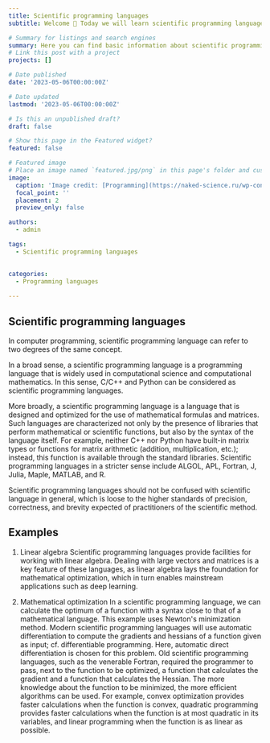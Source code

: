```yaml
---
title: Scientific programming languages
subtitle: Welcome 👋 Today we will learn scientific programming languages.

# Summary for listings and search engines
summary: Here you can find basic information about scientific programming languages.
# Link this post with a project
projects: []

# Date published
date: '2023-05-06T00:00:00Z'

# Date updated
lastmod: '2023-05-06T00:00:00Z'

# Is this an unpublished draft?
draft: false

# Show this page in the Featured widget?
featured: false

# Featured image
# Place an image named `featured.jpg/png` in this page's folder and customize its options here.
image:
  caption: 'Image credit: [Programming](https://naked-science.ru/wp-content/uploads/2016/08/field_image_computer-programming_0.jpeg)'
  focal_point: ''
  placement: 2
  preview_only: false

authors:
  - admin

tags:
  - Scientific programming languages
  

categories:
  - Programming languages
  
---
```



## Scientific programming languages

In computer programming, scientific programming language can refer to two degrees of the same concept.

In a broad sense, a scientific programming language is a programming language that is widely used in computational science and computational mathematics. In this sense, C/C++ and Python can be considered as scientific programming languages.

More broadly, a scientific programming language is a language that is designed and optimized for the use of mathematical formulas and matrices. Such languages ​​are characterized not only by the presence of libraries that perform mathematical or scientific functions, but also by the syntax of the language itself. For example, neither C++ nor Python have built-in matrix types or functions for matrix arithmetic (addition, multiplication, etc.); instead, this function is available through the standard libraries. Scientific programming languages ​​in a stricter sense include ALGOL, APL, Fortran, J, Julia, Maple, MATLAB, and R.

Scientific programming languages ​​should not be confused with scientific language in general, which is loose to the higher standards of precision, correctness, and brevity expected of practitioners of the scientific method.

## Examples

1. Linear algebra
Scientific programming languages ​​provide facilities for working with linear algebra. Dealing with large vectors and matrices is a key feature of these languages, as linear algebra lays the foundation for mathematical optimization, which in turn enables mainstream applications such as deep learning.

2. Mathematical optimization
In a scientific programming language, we can calculate the optimum of a function with a syntax close to that of a mathematical language. This example uses Newton's minimization method. Modern scientific programming languages ​​will use automatic differentiation to compute the gradients and hessians of a function given as input; cf. differentiable programming. Here, automatic direct differentiation is chosen for this problem. Old scientific programming languages, such as the venerable Fortran, required the programmer to pass, next to the function to be optimized, a function that calculates the gradient and a function that calculates the Hessian.
The more knowledge about the function to be minimized, the more efficient algorithms can be used. For example, convex optimization provides faster calculations when the function is convex, quadratic programming provides faster calculations when the function is at most quadratic in its variables, and linear programming when the function is as linear as possible.
